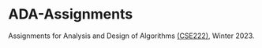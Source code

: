 # ADA-Assignments

Assignments for Analysis and Design of Algorithms [(CSE222)](http://techtree.iiitd.edu.in/viewDescription/filename?=CSE222), Winter 2023.
